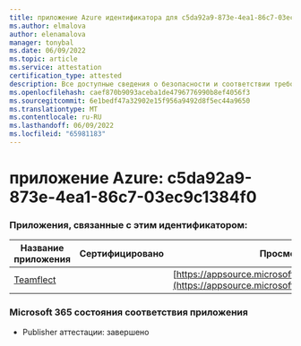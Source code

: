 ```yaml
---
title: приложение Azure идентификатора для c5da92a9-873e-4ea1-86c7-03ec9c1384f0
ms.author: elmalova
author: elenamalova
manager: tonybal
ms.date: 06/09/2022
ms.topic: article
ms.service: attestation
certification_type: attested
description: Все доступные сведения о безопасности и соответствии требованиям для c5da92a9-873e-4ea1-86c7-03ec9c1384f0.
ms.openlocfilehash: caef870b9093aceba1de4796776990b8ef4056f3
ms.sourcegitcommit: 6e1bedf47a32902e15f956a9492d8f5ec44a9650
ms.translationtype: MT
ms.contentlocale: ru-RU
ms.lasthandoff: 06/09/2022
ms.locfileid: "65981183"
---
```

# <a name="azure-app-id-c5da92a9-873e-4ea1-86c7-03ec9c1384f0"></a>приложение Azure: c5da92a9-873e-4ea1-86c7-03ec9c1384f0


### <a name="apps-associated-with-this-id"></a>Приложения, связанные с этим идентификатором:
| **Название приложения** | **Сертифицировано** | **Просмотр в AppSource** |
|--------------|---------------|-----------------------|
| [Teamflect](../forward/WA200001860.md) |  | [https://appsource.microsoft.com/product/office/WA200001860](https://appsource.microsoft.com/product/office/WA200001860) |

### <a name="microsoft-365-app-compliance-status"></a>Microsoft 365 состояния соответствия приложения
- Publisher аттестации: завершено
